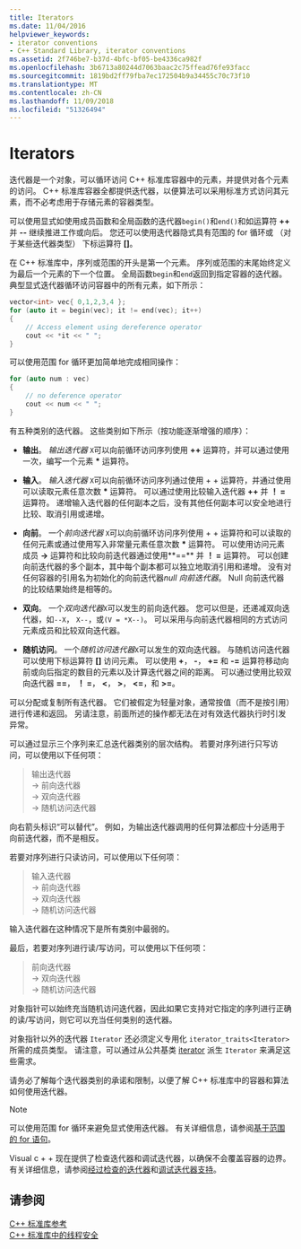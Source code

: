 ```yaml
---
title: Iterators
ms.date: 11/04/2016
helpviewer_keywords:
- iterator conventions
- C++ Standard Library, iterator conventions
ms.assetid: 2f746be7-b37d-4bfc-bf05-be4336ca982f
ms.openlocfilehash: 3b6713a80244d7063baac2c75ffead76fe93facc
ms.sourcegitcommit: 1819bd2ff79fba7ec172504b9a34455c70c73f10
ms.translationtype: MT
ms.contentlocale: zh-CN
ms.lasthandoff: 11/09/2018
ms.locfileid: "51326494"
---
```

# <a name="iterators"></a>Iterators

迭代器是一个对象，可以循环访问 C++ 标准库容器中的元素，并提供对各个元素的访问。 C++ 标准库容器全都提供迭代器，以便算法可以采用标准方式访问其元素，而不必考虑用于存储元素的容器类型。

可以使用显式如使用成员函数和全局函数的迭代器`begin()`和`end()`和如运算符 **++** 并 **--** 继续推进工作或向后。 您还可以使用迭代器隐式具有范围的 for 循环或 （对于某些迭代器类型） 下标运算符 **\[]**。

在 C++ 标准库中，序列或范围的开头是第一个元素。 序列或范围的末尾始终定义为最后一个元素的下一个位置。 全局函数`begin`和`end`返回到指定容器的迭代器。 典型显式迭代器循环访问容器中的所有元素，如下所示：

```cpp
vector<int> vec{ 0,1,2,3,4 };
for (auto it = begin(vec); it != end(vec); it++)
{
    // Access element using dereference operator
    cout << *it << " ";
}
```

可以使用范围 for 循环更加简单地完成相同操作：

```cpp
for (auto num : vec)
{
    // no deference operator
    cout << num << " ";
}
```

有五种类别的迭代器。 这些类别如下所示（按功能逐渐增强的顺序）：

- **输出**。 *输出迭代器* `X`可以向前循环访问序列使用 **++** 运算符，并可以通过使用一次，编写一个元素 __\*__ 运算符。

- **输入**。 *输入迭代器* `X`可以向前循环访问序列通过使用 + + 运算符，并通过使用可以读取元素任意次数 **&ast;** 运算符。 可以通过使用比较输入迭代器 **++** 并 **！ =** 运算符。 递增输入迭代器的任何副本之后，没有其他任何副本可以安全地进行比较、取消引用或递增。

- **向前**。 一个*前向迭代器* `X`可以向前循环访问序列使用 + + 运算符和可以读取的任何元素或通过使用写入非常量元素任意次数 **&ast;** 运算符。 可以使用访问元素成员 **->** 运算符和比较向前迭代器通过使用**==** 并 **！ =** 运算符。 可以创建向前迭代器的多个副本，其中每个副本都可以独立地取消引用和递增。 没有对任何容器的引用名为初始化的向前迭代器*null 向前迭代器*。 Null 向前迭代器的比较结果始终是相等的。

- **双向**。 一个*双向迭代器*`X`可以发生的前向迭代器。 您可以但是，还递减双向迭代器，如`--X`， `X--`，或`(V = *X--)`。 可以采用与向前迭代器相同的方式访问元素成员和比较双向迭代器。

- **随机访问**。 一个*随机访问迭代器*`X`可以发生的双向迭代器。 与随机访问迭代器可以使用下标运算符 **\[]** 访问元素。 可以使用 **+**， **-**， **+=** 和 **-=** 运算符移动向前或向后指定的数目的元素以及计算迭代器之间的距离。 可以通过使用比较双向迭代器 **==**， **！ =**， **\<**， **>**， **\<=**，和 **>=**。

可以分配或复制所有迭代器。 它们被假定为轻量对象，通常按值（而不是按引用）进行传递和返回。 另请注意，前面所述的操作都无法在对有效迭代器执行时引发异常。

可以通过显示三个序列来汇总迭代器类别的层次结构。 若要对序列进行只写访问，可以使用以下任何项：

> 输出迭代器<br/>
> -> 前向迭代器<br/>
> -> 双向迭代器<br/>
> -> 随机访问迭代器<br/>

向右箭头标识“可以替代”。 例如，为输出迭代器调用的任何算法都应十分适用于向前迭代器，而不是相反。

若要对序列进行只读访问，可以使用以下任何项：

> 输入迭代器<br/>
> -> 前向迭代器<br/>
> -> 双向迭代器<br/>
> -> 随机访问迭代器<br/>

输入迭代器在这种情况下是所有类别中最弱的。

最后，若要对序列进行读/写访问，可以使用以下任何项：

> 前向迭代器<br/>
> -> 双向迭代器<br/>
> -> 随机访问迭代器<br/>

对象指针可以始终充当随机访问迭代器，因此如果它支持对它指定的序列进行正确的读/写访问，则它可以充当任何类别的迭代器。

对象指针以外的迭代器 `Iterator` 还必须定义专用化 `iterator_traits<Iterator>` 所需的成员类型。 请注意，可以通过从公共基类 [iterator](../standard-library/iterator-struct.md) 派生 `Iterator` 来满足这些需求。

请务必了解每个迭代器类别的承诺和限制，以便了解 C++ 标准库中的容器和算法如何使用迭代器。

> [!NOTE]
> 可以使用范围 for 循环来避免显式使用迭代器。 有关详细信息，请参阅[基于范围的 for 语句](../cpp/range-based-for-statement-cpp.md)。

Visual c + + 现在提供了检查迭代器和调试迭代器，以确保不会覆盖容器的边界。 有关详细信息，请参阅[经过检查的迭代器](../standard-library/checked-iterators.md)和[调试迭代器支持](../standard-library/debug-iterator-support.md)。

## <a name="see-also"></a>请参阅

[C++ 标准库参考](../standard-library/cpp-standard-library-reference.md)<br/>
[C++ 标准库中的线程安全](../standard-library/thread-safety-in-the-cpp-standard-library.md)<br/>
